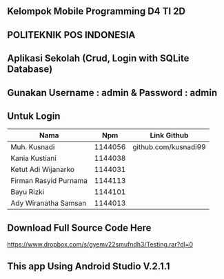 ## Kelompok Mobile Programming D4 TI 2D 
## POLITEKNIK POS INDONESIA

## Aplikasi Sekolah (Crud, Login with SQLite Database)
## Gunakan Username : admin & Password : admin 
## Untuk Login

Nama | Npm | Link Github
--------- | --------- | ---------
Muh. Kusnadi| 1144056| github.com/kusnadi99
Kania Kustiani | 1144038 | 
Ketut Adi Wijanarko| 1144031 | 
Firman Rasyid Purnama| 1144113 | 
Bayu Rizki| 1144101 | 
Ady Wiranatha Samsan | 1144013 |

## Download Full Source Code Here
https://www.dropbox.com/s/gyemv22smufndh3/Testing.rar?dl=0
## This app Using Android Studio V.2.1.1